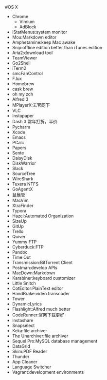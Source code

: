 #OS X

- Chrome
  - Vimium
  - AdBlock
- iStatMenus:system monitor
- Mou:Markdown editor
- Amphetamine:keep Mac awake
- Snip:offline edition better than iTunes edition
- Aria2:download tool
- TeamViewer
- Go2Shell
- iTerm2
- smcFanControl
- F.lux
- Homebrew
- cask brew
- oh my zch
- Alfred 3
- MPlayerX:去官网下
- VLC
- Instapaper
- Dash 3:常年打折，半价
- Pycharm
- Xcode
- Emacs
- PCalc
- Papers
- Sente
- DaisyDisk
- DiskWarrior
- Slack
- SourceTree
- WireShark
- Tuxera NTFS
- GoAgentX
- 鼠鬚管
- MacVim
- XtraFinder
- Typora
- Hazel:Automated Organization
- SizeUp
- GitUp
- Trello
- Quiver
- Yummy FTP
- Cyberduck:FTP
- Pandoc
- Time Out
- Transmission:BitTorrent Client
- Postman:develop APIs
- MacDown:Markdown
- Karabiner:keyboard customizer
- Little Snitch
- CotEditor:PlainText editor
- HandBrake:video transcoder
- Tower
- DynamicLyrics
- Flashlight:Alfred much better
- CodeRunner:官网下载更好
- Instashare
- Snapselect
- Keka:file archiver
- The Unarchiver:file archiver
- Sequel Pro:MySQL database management
- DataGrid
- Skim:PDF Reader
- Thunder
- App Cleaner
- Language Switcher
- Vagrant:development environments
